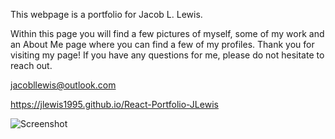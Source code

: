 This webpage is a portfolio for Jacob L. Lewis. 

Within this page you will find a few pictures of myself, some of my work and an About Me page where you can find a few of my profiles. Thank you for visiting my page! If you have any questions for me, please do not hesitate to reach out.

jacobllewis@outlook.com

https://jlewis1995.github.io/React-Portfolio-JLewis

![Screenshot]()